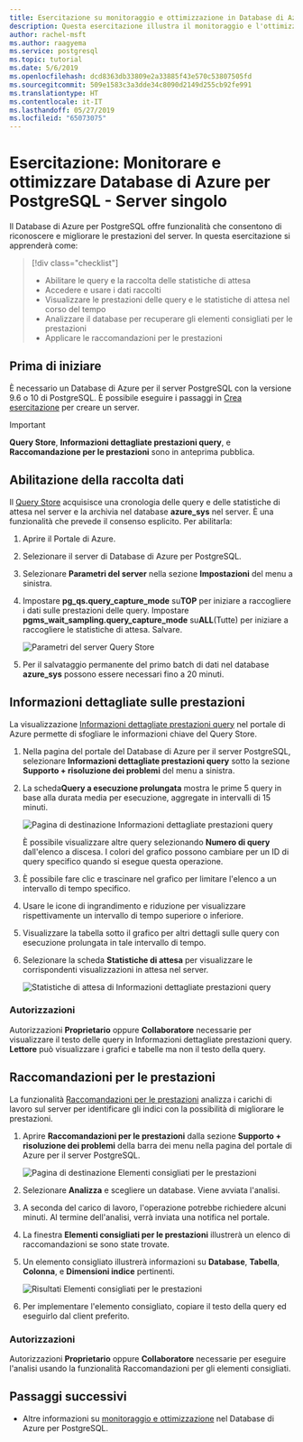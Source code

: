```yaml
---
title: Esercitazione su monitoraggio e ottimizzazione in Database di Azure per PostgreSQL - Server singolo
description: Questa esercitazione illustra il monitoraggio e l'ottimizzazione in Database di Azure per PostgreSQL, con server singolo.
author: rachel-msft
ms.author: raagyema
ms.service: postgresql
ms.topic: tutorial
ms.date: 5/6/2019
ms.openlocfilehash: dcd8363db33809e2a33885f43e570c53807505fd
ms.sourcegitcommit: 509e1583c3a3dde34c8090d2149d255cb92fe991
ms.translationtype: HT
ms.contentlocale: it-IT
ms.lasthandoff: 05/27/2019
ms.locfileid: "65073075"
---
```

# <a name="tutorial-monitor-and-tune-azure-database-for-postgresql---single-server"></a>Esercitazione: Monitorare e ottimizzare Database di Azure per PostgreSQL - Server singolo

Il Database di Azure per PostgreSQL offre funzionalità che consentono di riconoscere e migliorare le prestazioni del server. In questa esercitazione si apprenderà come:
> [!div class="checklist"]
> * Abilitare le query e la raccolta delle statistiche di attesa
> * Accedere e usare i dati raccolti
> * Visualizzare le prestazioni delle query e le statistiche di attesa nel corso del tempo
> * Analizzare il database per recuperare gli elementi consigliati per le prestazioni
> * Applicare le raccomandazioni per le prestazioni

## <a name="before-you-begin"></a>Prima di iniziare
È necessario un Database di Azure per il server PostgreSQL con la versione 9.6 o 10 di PostgreSQL. È possibile eseguire i passaggi in [Crea esercitazione](tutorial-design-database-using-azure-portal.md) per creare un server.

> [!IMPORTANT]
> **Query Store**, **Informazioni dettagliate prestazioni query**, e **Raccomandazione per le prestazioni** sono in anteprima pubblica.

## <a name="enabling-data-collection"></a>Abilitazione della raccolta dati
Il [Query Store](concepts-query-store.md) acquisisce una cronologia delle query e delle statistiche di attesa nel server e la archivia nel database **azure_sys** nel server. È una funzionalità che prevede il consenso esplicito. Per abilitarla:

1. Aprire il Portale di Azure.

2. Selezionare il server di Database di Azure per PostgreSQL.

3. Selezionare **Parametri del server** nella sezione **Impostazioni** del menu a sinistra.

4. Impostare **pg_qs.query_capture_mode** su**TOP** per iniziare a raccogliere i dati sulle prestazioni delle query. Impostare **pgms_wait_sampling.query_capture_mode** su**ALL**(Tutte) per iniziare a raccogliere le statistiche di attesa. Salvare.
   
   ![Parametri del server Query Store](./media/tutorial-performance-intelligence/query-store-parameters.png)

5. Per il salvataggio permanente del primo batch di dati nel database **azure_sys** possono essere necessari fino a 20 minuti.


## <a name="performance-insights"></a>Informazioni dettagliate sulle prestazioni
La visualizzazione [Informazioni dettagliate prestazioni query](concepts-query-performance-insight.md) nel portale di Azure permette di sfogliare le informazioni chiave del Query Store. 

1. Nella pagina del portale del Database di Azure per il server PostgreSQL, selezionare **Informazioni dettagliate prestazioni query** sotto la sezione **Supporto + risoluzione dei problemi** del menu a sinistra.

2. La scheda**Query a esecuzione prolungata** mostra le prime 5 query in base alla durata media per esecuzione, aggregate in intervalli di 15 minuti. 
   
   ![Pagina di destinazione Informazioni dettagliate prestazioni query](./media/tutorial-performance-intelligence/query-performance-insight-landing-page.png)

   È possibile visualizzare altre query selezionando **Numero di query** dall'elenco a discesa. I colori del grafico possono cambiare per un ID di query specifico quando si esegue questa operazione.

3. È possibile fare clic e trascinare nel grafico per limitare l'elenco a un intervallo di tempo specifico.

4. Usare le icone di ingrandimento e riduzione per visualizzare rispettivamente un intervallo di tempo superiore o inferiore.

5. Visualizzare la tabella sotto il grafico per altri dettagli sulle query con esecuzione prolungata in tale intervallo di tempo.

6. Selezionare la scheda **Statistiche di attesa** per visualizzare le corrispondenti visualizzazioni in attesa nel server.
   
   ![Statistiche di attesa di Informazioni dettagliate prestazioni query](./media/tutorial-performance-intelligence/query-performance-insight-wait-statistics.png)

### <a name="permissions"></a>Autorizzazioni
Autorizzazioni **Proprietario** oppure **Collaboratore** necessarie per visualizzare il testo delle query in Informazioni dettagliate prestazioni query. **Lettore** può visualizzare i grafici e tabelle ma non il testo della query.


## <a name="performance-recommendations"></a>Raccomandazioni per le prestazioni
La funzionalità [Raccomandazioni per le prestazioni](concepts-performance-recommendations.md) analizza i carichi di lavoro sul server per identificare gli indici con la possibilità di migliorare le prestazioni.

1. Aprire **Raccomandazioni per le prestazioni** dalla sezione **Supporto + risoluzione dei problemi** della barra dei menu nella pagina del portale di Azure per il server PostgreSQL.
   
   ![Pagina di destinazione Elementi consigliati per le prestazioni](./media/tutorial-performance-intelligence/performance-recommendations-landing-page.png)

2. Selezionare **Analizza** e scegliere un database. Viene avviata l'analisi.

3. A seconda del carico di lavoro, l'operazione potrebbe richiedere alcuni minuti. Al termine dell'analisi, verrà inviata una notifica nel portale.

4. La finestra **Elementi consigliati per le prestazioni** illustrerà un elenco di raccomandazioni se sono state trovate. 

5. Un elemento consigliato illustrerà informazioni su **Database**, **Tabella**, **Colonna**, e **Dimensioni indice** pertinenti.

   ![Risultati Elementi consigliati per le prestazioni](./media/tutorial-performance-intelligence/performance-recommendations-result.png)

6. Per implementare l'elemento consigliato, copiare il testo della query ed eseguirlo dal client preferito.

### <a name="permissions"></a>Autorizzazioni
Autorizzazioni **Proprietario** oppure **Collaboratore** necessarie per eseguire l'analisi usando la funzionalità Raccomandazioni per gli elementi consigliati.

## <a name="next-steps"></a>Passaggi successivi
- Altre informazioni su [monitoraggio e ottimizzazione](concepts-monitoring.md) nel Database di Azure per PostgreSQL.